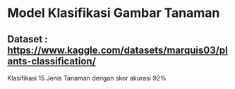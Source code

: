 # Model Klasifikasi Gambar Tanaman
## Dataset : https://www.kaggle.com/datasets/marquis03/plants-classification/
Klasifikasi 15 Jenis Tanaman dengan skor akurasi 92%
